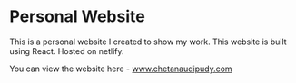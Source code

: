# Personal Website

This is a personal website I created to show my work. This website is built using React. Hosted on netlify. 

You can view the website here - www.chetanaudipudy.com
